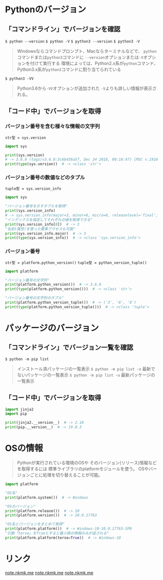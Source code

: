 # Pythonのバージョン

## 「コマンドライン」でバージョンを確認

`$ python --version`
`$ python -V`
`$ python3 --version`
`$ python3 -V`
> Windowsならコマンドプロンプト、Macならターミナルなどで、
  `python`コマンドまたは`python3`コマンドに
  `--version`オプションまたは`-V`オプションを付けて実行する
> 環境によっては、Python2.x系が`python`コマンド、
  Python3.x系が`python3`コマンドに割り当てられている


`$ python3 -VV`
> Python3.6から`-VV`オプションが追加された
> `-V`よりも詳しい情報が表示される。

## 「コード中」でバージョンを取得

### バージョン番号を含む様々な情報の文字列

`str型 = sys.version`

```python
import sys

print(sys.version)
# -> 3.6.8 (tags/v3.6.8:3c6b436a57, Dec 24 2018, 00:16:47) [MSC v.1916 64 bit (AMD64)] 
print(type(sys.version))  # -> <class 'str'>
```

### バージョン番号の数値などのタプル

`tuple型 = sys.version_info`

```python
import sys

"バージョン番号を示すタプルを取得"
print(sys.version_info)
# -> sys.version_info(major=3, minor=6, micro=8, releaselevel='final', serial=0)
"インデックスを指定してそれぞれの値を取得できる"
print(sys.version_info[0])  # -> 3
"名前(属性)を使った要素アクセスも可能"
print(sys.version_info.major)  # -> 3
print(type(sys.version_info))  # -> <class 'sys.version_info'>
```

### バージョン番号

`str型 = platform.python_version()`
`tuple型 = python_version_tuple()`

```python
import platform

"バージョン番号の文字列"
print(platform.python_version())  # -> 3.6.8
print(type(platform.python_version()))  # -> <class 'str'>

"バージョン番号の文字列のタプル"
print(platform.python_version_tuple())  # -> ('3', '6', '8')
print(type(platform.python_version_tuple()))  # -> <class 'tuple'>
```

# パッケージのバージョン

## 「コマンドライン」でバージョン一覧を確認

`$ python -m pip list`
> インストール済パッケージの一覧表示
`$ python -m pip list -o`
> 最新でないパッケージの一覧表示
`$ python -m pip list -u`
> 最新パッケージの一覧表示

## 「コード中」でバージョンを取得

```python
import jinja2
import pip

print(jinja2.__version__)  # -> 2.10
print(pip.__version__)  # -> 19.0.3
```

# OSの情報

> Pythonが実行されている環境のOSや
  そのバージョン(リリース)情報などを取得するには
  標準ライブラリのplatformモジュールを使う。
> OSやバージョンごとに処理を切り替えることが可能。

```python
import platform

"OS名"
print(platform.system())  # -> Windows

"OSのバージョン"
print(platform.release())  # -> 10
print(platform.version())  # -> 10.0.17763

"OS名とバージョンをまとめて取得"
print(platform.platform())  # -> Windows-10-10.0.17763-SP0
"引数「terse」をTrueとすると最小限の情報のみが返される"
print(platform.platform(terse=True))  # -> Windows-10
```

# リンク

[note.nkmk.me](https://note.nkmk.me/python-sys-platform-version-info/)
[note.nkmk.me](https://note.nkmk.me/python-package-version/)
[note.nkmk.me](https://note.nkmk.me/python-platform-system-release-version/)
